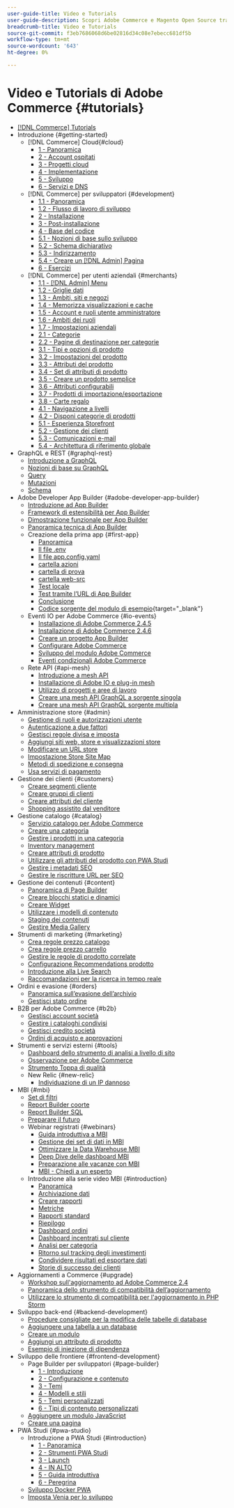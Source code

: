 ```yaml
---
user-guide-title: Video e Tutorials
user-guide-description: Scopri Adobe Commerce e Magento Open Source tramite video ed esercitazioni.
breadcrumb-title: Video e Tutorials
source-git-commit: f3eb7686068d6be02816d34c08e7ebecc681df5b
workflow-type: tm+mt
source-wordcount: '643'
ht-degree: 0%

---
```



# Video e Tutorials di Adobe Commerce {#tutorials}

+ [[!DNL Commerce] Tutorials](overview.md)
+ Introduzione {#getting-started}
   + [!DNL Commerce] Cloud{#cloud}
      + [1 - Panoramica](../cloud/1-overview.md)
      + [2 - Account ospitati](../cloud/2-accounts.md)
      + [3 - Progetti cloud](../cloud/3-projects.md)
      + [4 - Implementazione](../cloud/4-deployment.md)
      + [5 - Sviluppo](../cloud/5-dev-config.md)
      + [6 - Servizi e DNS](../cloud/6-launch.md)
   + [!DNL Commerce] per sviluppatori {#development}
      + [1.1 - Panoramica](../backend-development/backend-1-1-overview.md)
      + [1.2 - Flusso di lavoro di sviluppo](../backend-development/backend-1-2-workflow.md)
      + [2 - Installazione](../backend-development/backend-2-install.md)
      + [3 - Post-installazione](../backend-development/backend-3-post-install.md)
      + [4 - Base del codice](../backend-development/backend-4-code-base.md)
      + [5.1 - Nozioni di base sullo sviluppo](../backend-development/backend-5-1-dev-basics.md)
      + [5.2 - Schema dichiarativo](../backend-development/backend-5-2-declarative-schema.md)
      + [5.3 - Indirizzamento](../backend-development/backend-5-3-routing.md)
      + [5.4 - Creare un [!DNL Admin] Pagina](../backend-development/backend-5-4-admin-page.md)
      + [6 - Esercizi](../backend-development/backend-6-practice.md)
   + [!DNL Commerce] per utenti aziendali {#merchants}
      + [1,1 - [!DNL Admin] Menu](../site-management/introduction/1-1-menus.md)
      + [1.2 - Griglie dati](../site-management/introduction/1-2-data-grids.md)
      + [1.3 - Ambiti, siti e negozi](../site-management/introduction/1-3-apps-scopes-sites-stores.md)
      + [1.4 - Memorizza visualizzazioni e cache](../site-management/introduction/1-4-store-views-cache.md)
      + [1.5 - Account e ruoli utente amministratore](../site-management/introduction/1-5-users-roles.md)
      + [1.6 - Ambiti dei ruoli](../site-management/introduction/1-6-role-scopes.md)
      + [1.7 - Impostazioni aziendali](../site-management/introduction/1-7-business-settings.md)
      + [2.1 - Categorie](../site-management/introduction/2-1-categories.md)
      + [2.2 - Pagine di destinazione per categorie](../site-management/introduction/2-2-category-landing-page.md)
      + [3.1 - Tipi e opzioni di prodotto](../site-management/introduction/3-1-product-types-options.md)
      + [3.2 - Impostazioni del prodotto](../site-management/introduction/3-2-product-settings.md)
      + [3.3 - Attributi del prodotto](../site-management/introduction/3-3-product-attributes.md)
      + [3.4 - Set di attributi di prodotto](../site-management/introduction/3-4-product-attribute-sets.md)
      + [3.5 - Creare un prodotto semplice](../site-management/introduction/3-5-create-simple-product.md)
      + [3.6 - Attributi configurabili](../site-management/introduction/3-6-configurable-attributes.md)
      + [3.7 - Prodotti di importazione/esportazione](../site-management/introduction/3-7-import-export-products.md)
      + [3.8 - Carte regalo](../site-management/introduction/3-8-gift-cards.md)
      + [4.1 - Navigazione a livelli](../site-management/introduction/4-1-layered-navigation.md)
      + [4.2 - Disponi categorie di prodotti](../site-management/introduction/4-2-arrange-product-categories.md)
      + [5.1 - Esperienza Storefront](../site-management/introduction/5-1-storefront-experience.md)
      + [5.2 - Gestione dei clienti](../site-management/introduction/5-2-customer-management.md)
      + [5.3 - Comunicazioni e-mail](../site-management/introduction/5-3-store-communications.md)
      + [5.4 - Architettura di riferimento globale](https://experienceleague.adobe.com/docs/commerce-operations/implementation-playbook/architecture/global-reference.html)
+ GraphQL e REST {#graphql-rest}
   + [Introduzione a GraphQL](../graphql-rest/getting-started-graphql.md)
   + [Nozioni di base su GraphQL](../graphql-rest/intro-graphql.md)
   + [Query](../graphql-rest/graphql-queries.md)
   + [Mutazioni](../graphql-rest/graphql-mutations.md)
   + [Schema](../graphql-rest/graphql-schema.md)
+ Adobe Developer App Builder {#adobe-developer-app-builder}
   + [Introduzione ad App Builder](../app-builder/introduction-to-app-builder.md)
   + [Framework di estensibilità per App Builder](../app-builder/extensibility-framework-commerce-eventing.md)
   + [Dimostrazione funzionale per App Builder](../app-builder/app-builder-functional-demonstration.md)
   + [Panoramica tecnica di App Builder](../app-builder/app-builder-technical-overview.md)
   + Creazione della prima app {#first-app}
      + [Panoramica](../app-builder/first-app/overview.md)
      + [Il file .env](../app-builder/first-app/env-file.md)
      + [Il file app.config.yaml](../app-builder/first-app/app-config-yaml-file.md)
      + [cartella azioni](../app-builder/first-app/actions-folder.md)
      + [cartella di prova](../app-builder/first-app/test-folder.md)
      + [cartella web-src](../app-builder/first-app/web-src-folder.md)
      + [Test locale](../app-builder/first-app/testing-locally.md)
      + [Test tramite l’URL di App Builder](../app-builder/first-app/testing-app-builder-url.md)
      + [Conclusione](../app-builder/first-app/conclusion.md)
      + [Codice sorgente del modulo di esempio](https://github.com/magento/app-builder-samples){target="_blank"}
   + Eventi IO per Adobe Commerce {#io-events}
      + [Installazione di Adobe Commerce 2.4.5](../io-events/2-4-5-installation.md)
      + [Installazione di Adobe Commerce 2.4.6](../io-events/2-4-6-installation.md)
      + [Creare un progetto App Builder](../io-events/create-app-builder-project.md)
      + [Configurare Adobe Commerce](../io-events/configure-commerce.md)
      + [Sviluppo del modulo Adobe Commerce](../io-events/commerce-module-development.md)
      + [Eventi condizionali Adobe Commerce](../io-events/conditional-events.md)
   + Rete API {#api-mesh}
      + [Introduzione a mesh API](../api-mesh/getting-started-api-mesh.md)
      + [Installazione di Adobe IO e plug-in mesh](../api-mesh/installing-aio-mesh-plugin.md)
      + [Utilizzo di progetti e aree di lavoro](../api-mesh/aio-projects-workspaces.md)
      + [Creare una mesh API GraphQL a sorgente singola](../api-mesh/graphql-single-source.md)
      + [Creare una mesh API GraphQL sorgente multipla](../api-mesh/graphql-multiple-source.md)
+ Amministrazione store {#admin}
   + [Gestione di ruoli e autorizzazioni utente](../site-management/users-roles-permissions.md)
   + [Autenticazione a due fattori](../site-management/two-factor-authentication.md)
   + [Gestisci regole divisa e imposta](../site-management/currency-tax-rules.md)
   + [Aggiungi siti web, store e visualizzazioni store](../site-management/add-websites-stores-views.md)
   + [Modificare un URL store](../site-management/change-store-url.md)
   + [Impostazione Store Site Map](../site-management/site-map-setup.md)
   + [Metodi di spedizione e consegna](../site-management/shipping-delivery.md)
   + [Usa servizi di pagamento](../site-management/payment-services.md)
+ Gestione dei clienti {#customers}
   + [Creare segmenti cliente](../site-management/customer-segments.md)
   + [Creare gruppi di clienti](../site-management/customer-groups.md)
   + [Creare attributi del cliente](../site-management/customer-attributes.md)
   + [Shopping assistito dal venditore](../site-management/seller-assisted-shopping.md)
+ Gestione catalogo {#catalog}
   + [Servizio catalogo per Adobe Commerce](../site-management/catalog-service.md)
   + [Creare una categoria](../site-management/category-create.md)
   + [Gestire i prodotti in una categoria](../site-management/category-products.md)
   + [Inventory management](../site-management/inventory-management.md)
   + [Creare attributi di prodotto](../site-management/product-attributes-create.md)
   + [Utilizzare gli attributi del prodotto con PWA Studi](../site-management/product-attributes-pwa.md)
   + [Gestire i metadati SEO](../site-management/seo-metadata.md)
   + [Gestire le riscritture URL per SEO](../site-management/seo-url-rewrites.md)
+ Gestione dei contenuti {#content}
   + [Panoramica di Page Builder](../site-management/page-builder-overview.md)
   + [Creare blocchi statici e dinamici](../site-management/static-dynamic-blocks.md)
   + [Creare Widget](../site-management/widgets.md)
   + [Utilizzare i modelli di contenuto](../site-management/content-templates.md)
   + [Staging dei contenuti](../site-management/content-staging.md)
   + [Gestire Media Gallery](../site-management/media-gallery.md)
+ Strumenti di marketing {#marketing}
   + [Crea regole prezzo catalogo](../site-management/catalog-price-rules.md)
   + [Crea regole prezzo carrello](../site-management/cart-price-rules.md)
   + [Gestire le regole di prodotto correlate](../site-management/related-product-rules.md)
   + [Configurazione Recommendations prodotto](../site-management/product-recommendations.md)
   + [Introduzione alla Live Search](../site-management/live-search.md)
   + [Raccomandazioni per la ricerca in tempo reale](../site-management/live-search-recommendations.md)
+ Ordini e evasione {#orders}
   + [Panoramica sull’evasione dell’archivio](../site-management/store-fulfillment.md)
   + [Gestisci stato ordine](../site-management/order-status.md)
+ B2B per Adobe Commerce {#b2b}
   + [Gestisci account società](../b2b/company-accounts.md)
   + [Gestire i cataloghi condivisi](../b2b/shared-catalogs.md)
   + [Gestisci credito società](../b2b/company-credit.md)
   + [Ordini di acquisto e approvazioni](../b2b/purchase-orders.md)
+ Strumenti e servizi esterni {#tools}
   + [Dashboard dello strumento di analisi a livello di sito](../tools/site-wide-analysis-tool.md)
   + [Osservazione per Adobe Commerce](../tools/observation-tool.md)
   + [Strumento Toppa di qualità](../tools/quality-patch-tool.md)
   + New Relic {#new-relic}
      + [Individuazione di un IP dannoso](../new-relic/malicious-ip.md)
+ MBI {#mbi}
   + [Set di filtri](../business-intelligence/filter-sets.md)
   + [Report Builder coorte](../business-intelligence/cohort-report-builder.md)
   + [Report Builder SQL](../business-intelligence/sql-report-builder.md)
   + [Preparare il futuro](../business-intelligence/prepare-for-future.md)
   + Webinar registrati {#webinars}
      + [Guida introduttiva a MBI](https://experienceleague.adobe.com/docs/commerce-events/events/mbi/2021/getting-started.html)
      + [Gestione dei set di dati in MBI](https://experienceleague.adobe.com/docs/commerce-events/events/mbi/2022/manage-data-sets.html)
      + [Ottimizzare la Data Warehouse MBI](https://experienceleague.adobe.com/docs/commerce-events/events/mbi/2021/optimize-data-warehouse.html)
      + [Deep Dive delle dashboard MBI](https://experienceleague.adobe.com/docs/commerce-events/events/mbi/2021/dashboards-deep-dive.html)
      + [Preparazione alle vacanze con MBI](https://experienceleague.adobe.com/docs/commerce-events/events/mbi/2021/holiday-readiness.html)
      + [MBI - Chiedi a un esperto](https://experienceleague.adobe.com/docs/commerce-events/events/mbi/2021/ask-expert.html)
   + Introduzione alla serie video MBI {#introduction}
      + [Panoramica](../business-intelligence/1-overview.md)
      + [Archiviazione dati](../business-intelligence/2-data-warehousing.md)
      + [Creare rapporti](../business-intelligence/3-build-reports.md)
      + [Metriche](../business-intelligence/4-metrics.md)
      + [Rapporti standard](../business-intelligence/5-standard-reports.md)
      + [Riepilogo](../business-intelligence/6-executive-summary-dashboard.md)
      + [Dashboard ordini](../business-intelligence/7-orders-dashboard.md)
      + [Dashboard incentrati sul cliente](../business-intelligence/8-customer-focused-dashboards.md)
      + [Analisi per categoria](../business-intelligence/9-category-analysis.md)
      + [Ritorno sul tracking degli investimenti](../business-intelligence/10-roi-tracking.md)
      + [Condividere risultati ed esportare dati](../business-intelligence/11-share-results-export-data.md)
      + [Storie di successo dei clienti](../business-intelligence/12-customer-success.md)
+ Aggiornamenti a Commerce {#upgrade}
   + [Workshop sull&#39;aggiornamento ad Adobe Commerce 2.4](../upgrade/2.4-upgrade-workshop.md)
   + [Panoramica dello strumento di compatibilità dell’aggiornamento](../upgrade/upgrade-compatibility-tool-overview.md)
   + [Utilizzare lo strumento di compatibilità per l&#39;aggiornamento in PHP Storm](../upgrade/uct-phpstorm.md)
+ Sviluppo back-end {#backend-development}
   + [Procedure consigliate per la modifica delle tabelle di database](https://experienceleague.adobe.com/docs/commerce-operations/implementation-playbook/best-practices/development/modifying-core-and-third-party-tables.html)
   + [Aggiungere una tabella a un database](../backend-development/new-db-table.md)
   + [Creare un modulo](../backend-development/create-module.md)
   + [Aggiungi un attributo di prodotto](../backend-development/add-product-attribute.md)
   + [Esempio di iniezione di dipendenza](../backend-development/dependency-injection.md)
+ Sviluppo delle frontiere {#frontend-development}
   + Page Builder per sviluppatori {#page-builder}
      + [1 - Introduzione](../frontend-development/page-builder/1-intro-case-studies.md)
      + [2 - Configurazione e contenuto](../frontend-development/page-builder/2-config-create-content.md)
      + [3 - Temi](../frontend-development/page-builder/3-themes.md)
      + [4 - Modelli e stili](../frontend-development/page-builder/4-admin-templates-apply-styles.md)
      + [5 - Temi personalizzati](../frontend-development/page-builder/5-customize-theme.md)
      + [6 - Tipi di contenuto personalizzati](../frontend-development/page-builder/6-custom-content-types.md)
   + [Aggiungere un modulo JavaScript](../frontend-development/add-javascript-module.md)
   + [Creare una pagina](../frontend-development/create-page.md)
+ PWA Studi {#pwa-studio}
   + Introduzione a PWA Studi {#introduction}
      + [1 - Panoramica](../pwa/introduction/1-overview.md)
      + [2 - Strumenti PWA Studi](../pwa/introduction/2-pwa-studio-tools.md)
      + [3 - Launch](../pwa/introduction/3-launch.md)
      + [4 - IN ALTO](../pwa/introduction/4-upward.md)
      + [5 - Guida introduttiva](../pwa/introduction/5-getting-started.md)
      + [6 - Peregrina](../pwa/introduction/6-peregrine.md)
   + [Sviluppo Docker PWA](../pwa/pwa-docker-development.md)
   + [Imposta Venia per lo sviluppo](../pwa/set-up-venia-for-dev.md)
